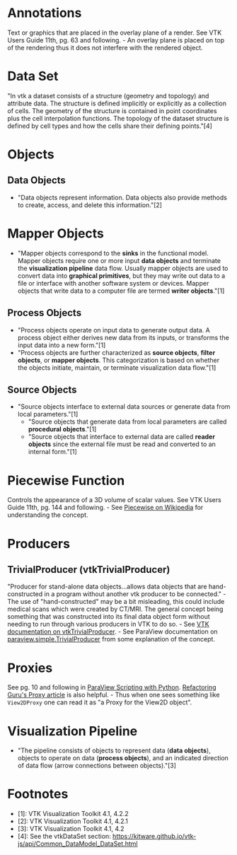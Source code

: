 # Annotations
Text or graphics that are placed in the overlay plane of a render. See VTK Users Guide 11th, pg. 63 and following.
    - An overlay plane is placed on top of the rendering thus it does not interfere with the rendered object.

# Data Set
"In vtk a dataset consists of a structure (geometry and topology) and attribute data. The structure is defined implicitly or explicitly as a collection of cells. The geometry of the structure is contained in point coordinates plus the cell interpolation functions. The topology of the dataset structure is defined by cell types and how the cells share their defining points."[4]

# Objects

## Data Objects
- "Data objects represent information. Data objects also provide methods to create, access, and delete this information."[2]

# Mapper Objects
- "Mapper objects correspond to the **sinks** in the functional model. Mapper objects require one or more input **data objects** and terminate the **visualization pipeline** data flow. Usually mapper objects are used to convert data into **graphical primitives**, but they may write out data to a file or interface with another software system or devices. Mapper objects that write data to a computer file are termed **writer objects**."[1]

## Process Objects
- "Process objects operate on input data to generate output data. A process object either derives new data from its inputs, or transforms the input data into a new form."[1]
- "Process objects are further characterized as **source objects**, **filter objects**, or **mapper objects**. This categorization is based on whether the objects initiate, maintain, or terminate visualization data flow."[1]

## Source Objects
- "Source objects interface to external data sources or generate data from local parameters."[1]
    - "Source objects that generate data from local parameters are called **procedural objects**."[1]
    - "Source objects that interface to external data are called **reader objects** since the external file must be read and converted to an internal form."[1]

# Piecewise Function
Controls the appearance of a 3D volume of scalar values. See VTK Users Guide 11th, pg. 144 and following.
    - See [Piecewise on Wikipedia](https://en.wikipedia.org/wiki/Piecewise) for understanding the concept.

# Producers

## TrivialProducer (vtkTrivialProducer)
 "Producer for stand-alone data objects...allows data objects that are hand-constructed in a program without another vtk producer to be connected."
    - The use of "hand-constructed" may be a bit misleading, this could include medical scans which were created by CT/MRI. The general concept being something that was constructed into its final data object form without needing to run through various producers in VTK to do so.
    - See [VTK documentation on vtkTrivialProducer](https://vtk.org/doc/nightly/html/classvtkTrivialProducer.html#details).
    - See ParaView documentation on [paraview.simple.TrivialProducer](https://kitware.github.io/paraview-docs/v5.9.0/python/paraview.simple.TrivialProducer.html) from some explanation of the concept.

# Proxies
See pg. 10 and following in [ParaView Scripting with Python](https://itk.org/Wiki/images/f/f9/Servermanager2.pdf). [Refactoring Guru's Proxy article](https://refactoring.guru/design-patterns/proxy) is also helpful.
    - Thus when one sees something like `View2DProxy` one can read it as "a Proxy for the View2D object".

# Visualization Pipeline
- "The pipeline consists of objects to represent data (**data objects**), objects to operate on data (**process objects**), and an indicated direction of data flow (arrow connections between objects)."[3]

# Footnotes
- [1]: VTK Visualization Toolkit 4.1, 4.2.2
- [2]: VTK Visualization Toolkit 4.1, 4.2.1
- [3]: VTK Visualization Toolkit 4.1, 4.2
- [4]: See the vtkDataSet section: https://kitware.github.io/vtk-js/api/Common_DataModel_DataSet.html